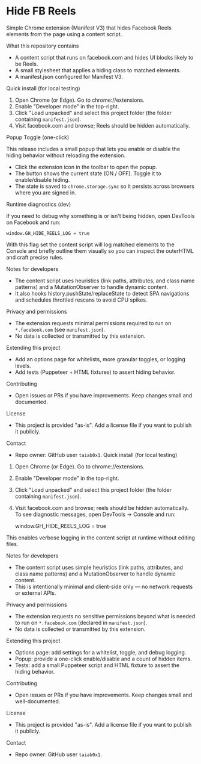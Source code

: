 
Hide FB Reels
=============

Simple Chrome extension (Manifest V3) that hides Facebook Reels elements from the page using a content script.

What this repository contains

- A content script that runs on facebook.com and hides UI blocks likely to be Reels.
- A small stylesheet that applies a hiding class to matched elements.
- A manifest.json configured for Manifest V3.

Quick install (for local testing)

1. Open Chrome (or Edge). Go to chrome://extensions.
2. Enable "Developer mode" in the top-right.
3. Click "Load unpacked" and select this project folder (the folder containing `manifest.json`).
4. Visit facebook.com and browse; Reels should be hidden automatically.

Popup Toggle (one-click)

This release includes a small popup that lets you enable or disable the hiding behavior without reloading the extension.

- Click the extension icon in the toolbar to open the popup.
- The button shows the current state (ON / OFF). Toggle it to enable/disable hiding.
- The state is saved to `chrome.storage.sync` so it persists across browsers where you are signed in.

Runtime diagnostics (dev)

If you need to debug why something is or isn't being hidden, open DevTools on Facebook and run:

    window.GH_HIDE_REELS_LOG = true

With this flag set the content script will log matched elements to the Console and briefly outline them visually so you can inspect the outerHTML and craft precise rules.

Notes for developers

- The content script uses heuristics (link paths, attributes, and class name patterns) and a MutationObserver to handle dynamic content.
- It also hooks history.pushState/replaceState to detect SPA navigations and schedules throttled rescans to avoid CPU spikes.

Privacy and permissions

- The extension requests minimal permissions required to run on `*.facebook.com` (see `manifest.json`).
- No data is collected or transmitted by this extension.

Extending this project

- Add an options page for whitelists, more granular toggles, or logging levels.
- Add tests (Puppeteer + HTML fixtures) to assert hiding behavior.

Contributing

- Open issues or PRs if you have improvements. Keep changes small and documented.

License

- This project is provided "as-is". Add a license file if you want to publish it publicly.

Contact

- Repo owner: GitHub user `taiab0x1`.
Quick install (for local testing)

1. Open Chrome (or Edge). Go to chrome://extensions.
2. Enable "Developer mode" in the top-right.
3. Click "Load unpacked" and select this project folder (the folder containing `manifest.json`).
4. Visit facebook.com and browse; reels should be hidden automatically. To see diagnostic messages, open DevTools -> Console and run:


    window.GH_HIDE_REELS_LOG = true

This enables verbose logging in the content script at runtime without editing files.

Notes for developers

- The content script uses simple heuristics (link paths, attributes, and class name patterns) and a MutationObserver to handle dynamic content.
- This is intentionally minimal and client-side only — no network requests or external APIs.

Privacy and permissions

- The extension requests no sensitive permissions beyond what is needed to run on `*.facebook.com` (declared in `manifest.json`).
- No data is collected or transmitted by this extension.

Extending this project

- Options page: add settings for a whitelist, toggle, and debug logging.
- Popup: provide a one-click enable/disable and a count of hidden items.
- Tests: add a small Puppeteer script and HTML fixture to assert the hiding behavior.

Contributing

- Open issues or PRs if you have improvements. Keep changes small and well-documented.

License

- This project is provided "as-is". Add a license file if you want to publish it publicly.

Contact

- Repo owner: GitHub user `taiab0x1`.
